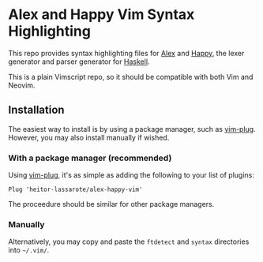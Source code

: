 # Alex and Happy Vim Syntax Highlighting

This repo provides syntax highlighting files for [Alex](https://haskell-alex.readthedocs.io/en/latest/) and [Happy](https://haskell-happy.readthedocs.io/en/latest/), the lexer generator and parser generator for [Haskell](http://haskell.org).

This is a plain Vimscript repo, so it should be compatible with both Vim and Neovim.

## Installation

The easiest way to install is by using a package manager, such as [vim-plug](https://github.com/junegunn/vim-plug).
However, you may also install manually if wished.

### With a package manager (recommended)

Using [vim-plug](https://github.com/junegunn/vim-plug), it's as simple as adding the following to your list of plugins:

```
Plug 'heitor-lassarote/alex-happy-vim'
```

The proceedure should be similar for other package managers.

### Manually

Alternatively, you may copy and paste the `ftdetect` and `syntax` directories into `~/.vim/`.
